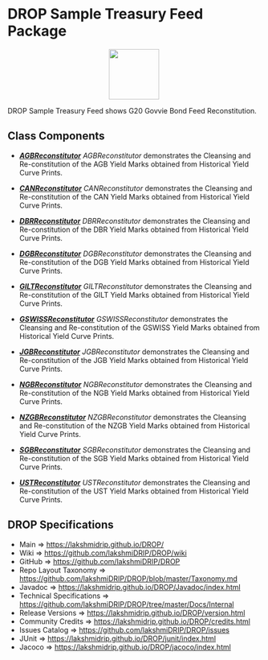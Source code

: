 # DROP Sample Treasury Feed Package

<p align="center"><img src="https://github.com/lakshmiDRIP/DROP/blob/master/DRIP_Logo.gif?raw=true" width="100"></p>

DROP Sample Treasury Feed shows G20 Govvie Bond Feed Reconstitution.


## Class Components

 * [***AGBReconstitutor***](https://github.com/lakshmiDRIP/DROP/tree/master/src/main/java/org/drip/sample/treasuryfeed/AGBReconstitutor.java)
 <i>AGBReconstitutor</i> demonstrates the Cleansing and Re-constitution of the AGB Yield Marks obtained from Historical Yield Curve Prints.

 * [***CANReconstitutor***](https://github.com/lakshmiDRIP/DROP/tree/master/src/main/java/org/drip/sample/treasuryfeed/CANReconstitutor.java)
 <i>CANReconstitutor</i> demonstrates the Cleansing and Re-constitution of the CAN Yield Marks obtained from Historical Yield Curve Prints.

 * [***DBRReconstitutor***](https://github.com/lakshmiDRIP/DROP/tree/master/src/main/java/org/drip/sample/treasuryfeed/DBRReconstitutor.java)
 <i>DBRReconstitutor</i> demonstrates the Cleansing and Re-constitution of the DBR Yield Marks obtained from Historical Yield Curve Prints.

 * [***DGBReconstitutor***](https://github.com/lakshmiDRIP/DROP/tree/master/src/main/java/org/drip/sample/treasuryfeed/DGBReconstitutor.java)
 <i>DGBReconstitutor</i> demonstrates the Cleansing and Re-constitution of the DGB Yield Marks obtained from Historical Yield Curve Prints.

 * [***GILTReconstitutor***](https://github.com/lakshmiDRIP/DROP/tree/master/src/main/java/org/drip/sample/treasuryfeed/GILTReconstitutor.java)
 <i>GILTReconstitutor</i> demonstrates the Cleansing and Re-constitution of the GILT Yield Marks obtained from Historical Yield Curve Prints.

 * [***GSWISSReconstitutor***](https://github.com/lakshmiDRIP/DROP/tree/master/src/main/java/org/drip/sample/treasuryfeed/GSWISSReconstitutor.java)
 <i>GSWISSReconstitutor</i> demonstrates the Cleansing and Re-constitution of the GSWISS Yield Marks obtained from Historical Yield Curve Prints.

 * [***JGBReconstitutor***](https://github.com/lakshmiDRIP/DROP/tree/master/src/main/java/org/drip/sample/treasuryfeed/JGBReconstitutor.java)
 <i>JGBReconstitutor</i> demonstrates the Cleansing and Re-constitution of the JGB Yield Marks obtained from Historical Yield Curve Prints.

 * [***NGBReconstitutor***](https://github.com/lakshmiDRIP/DROP/tree/master/src/main/java/org/drip/sample/treasuryfeed/NGBReconstitutor.java)
 <i>NGBReconstitutor</i> demonstrates the Cleansing and Re-constitution of the NGB Yield Marks obtained from Historical Yield Curve Prints.

 * [***NZGBReconstitutor***](https://github.com/lakshmiDRIP/DROP/tree/master/src/main/java/org/drip/sample/treasuryfeed/NZGBReconstitutor.java)
 <i>NZGBReconstitutor</i> demonstrates the Cleansing and Re-constitution of the NZGB Yield Marks obtained from Historical Yield Curve Prints.

 * [***SGBReconstitutor***](https://github.com/lakshmiDRIP/DROP/tree/master/src/main/java/org/drip/sample/treasuryfeed/SGBReconstitutor.java)
 <i>SGBReconstitutor</i> demonstrates the Cleansing and Re-constitution of the SGB Yield Marks obtained from Historical Yield Curve Prints.

 * [***USTReconstitutor***](https://github.com/lakshmiDRIP/DROP/tree/master/src/main/java/org/drip/sample/treasuryfeed/USTReconstitutor.java)
 <i>USTReconstitutor</i> demonstrates the Cleansing and Re-constitution of the UST Yield Marks obtained from Historical Yield Curve Prints.


## DROP Specifications

 * Main                     => https://lakshmidrip.github.io/DROP/
 * Wiki                     => https://github.com/lakshmiDRIP/DROP/wiki
 * GitHub                   => https://github.com/lakshmiDRIP/DROP
 * Repo Layout Taxonomy     => https://github.com/lakshmiDRIP/DROP/blob/master/Taxonomy.md
 * Javadoc                  => https://lakshmidrip.github.io/DROP/Javadoc/index.html
 * Technical Specifications => https://github.com/lakshmiDRIP/DROP/tree/master/Docs/Internal
 * Release Versions         => https://lakshmidrip.github.io/DROP/version.html
 * Community Credits        => https://lakshmidrip.github.io/DROP/credits.html
 * Issues Catalog           => https://github.com/lakshmiDRIP/DROP/issues
 * JUnit                    => https://lakshmidrip.github.io/DROP/junit/index.html
 * Jacoco                   => https://lakshmidrip.github.io/DROP/jacoco/index.html
